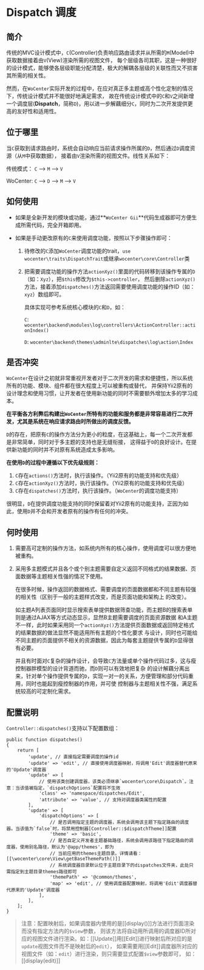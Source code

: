 # Dispatch 调度

## 简介

传统的MVC设计模式中，`C`(Controller)负责响应路由请求并从所需的`M`(Model)中获取数据接着由`V`(View)渲染所需的视图文件，
每个层级各司其职，这是一种很好的设计模式，能够使各层级职能分配清楚，极大的解耦各层级的关联性而又不损害其所需的相关性。

然而，在`WoCenter`实际开发的过程中，在应对真正多主题或高个性化定制的情况下，传统设计模式并不能很好地满足需求，
故在传统设计模式中的`C`和`V`之间新增一个调度层(**Dispatch**，简称`D`)，用以进一步解藕细分`C`，同时为二次开发提供更高的友好性和适用性。

## 位于哪里

当`C`获取到请求路由时，系统会自动响应当前请求操作所属的`D`，然后通过`D`调度资源（从`M`中获取数据），
接着由`V`渲染所需的视图文件。线性关系如下：

传统模式：
`C` --> `M` --> `V`

WoCenter:
`C` --> `D` --> `M` --> `V`

## 如何使用

- 如果是全新开发的模块或功能，通过**`WoCenter Gii`**代码生成器即可方便生成所需代码，完全开箱即用。

- 如果是手动更改原有的`C`来使用调度功能，按照以下步骤操作即可：
    1. 待修改的`C`添加`WoCenter`调度功能的trait，`use wocenter\traits\DispatchTrait`或继承`wocenter\core\Controller`类
    2. 把需要调度功能的操作方法`actionXyz()`里面的代码转移到该操作专属的`D`（如：`Xyz`），把`$this`修改为`$this->controller`，
    然后删除`actionXyz()`方法，接着添加`dispatches()`方法返回需要使用调度功能的操作ID（如：`xyz`）数组即可。

        具体实现可参考系统核心模块的`C`和`D`，如：

        `C`: `wocenter\backend\modules\log\controllers\ActionController::actionIndex()`

        `D`: `wocenter\backend\themes\adminlte\dispatches\log\action\Index`

## 是否冲突

`WoCenter`在设计之初就非常重视开发者对于二次开发的需求和便捷性，所以系统所有的功能、模块、组件都在很大程度上可以被重构或替代，
并保持Yii2原有的设计理念和使用习惯，让开发者在使用新功能的同时不需要额外增加太多的学习成本。

**在平衡各方利弊后构建出`WoCenter`所特有的功能和服务都是非常容易进行二次开发，尤其是系统在响应请求路由时所做出的调度反馈。**

`D`的存在，把原有`C`的操作方法分为更小的粒度，在这基础上，每一个二次开发都是非常简单，同时对于多主题的支持也是无缝衔接，
这得益于`D`的良好设计。在提供新功能的同时并不对原有系统造成太多影响。

**在使用`D`的过程中遵循以下优先级规则：**

1. `C`存在`actions()`方法时，执行该操作。（Yii2原有的功能支持和优先级）
2. `C`存在`actionXyz()`方法时，执行该操作。（Yii2原有的功能支持和优先级）
3. `C`存在`dispatches()`方法时，执行该操作。（`WoCenter`的调度功能支持）

很明显，`D`在提供调度功能支持的同时保留着对Yii2原有的功能支持，正因为如此，使用`D`并不会和开发者原有的操作有任何的冲突。

## 何时使用

1. 需要高可定制的操作方法，如系统内所有的核心操作，使用调度可以很方便地被重构。
2. 采用多主题模式并且各个或个别主题需要自定义返回不同格式的结果数据、页面数据等主题相关性强的情况下使用。

    在很多时候，操作返回的数据格式、需要调度的页面数据都和不同主题有较强的相关性（区别于一般的主题样式改变，而是页面功能和架构上
    的改变）。

    如主题A列表页面同时显示搜索表单提供数据筛查功能，而主题B的搜索表单则是通过AJAX等方式动态显示，显然B主题需要调度的页面资源数据
    和A主题不一样，此时如果采用同一个`actionXyz()`方法提供页面数据或返回特定格式的结果数据的做法显然不能适用所有主题的个性化要求
    与设计，同时也可能给不同主题的页面提供不相关的资源数据，因此为每套主题提供专属的`D`显得很有必要。

    并且有时面对`C`复杂的操作设计，会导致`C`方法量或单个操作代码过多，这与瘦控制器胖模型的设计背道而驰，而`D`则可以有效地把复杂
    的设计解藕分离出来，针对单个操作提供专属的`D`，实现一对一的关系，方便管理和部分代码重用，同时也能起到瘦控制器的作用，并可使
    控制器与主题相关性不强，满足系统较高的可定制化需求。

## 配置说明

`Controller::dispatches()`支持以下配置数组：

```
public function dispatches()
{
    return [
        'update', // 直接指定需要调度的操作id
        'update' => 'edit', // 直接使用调度器映射，将调用'Edit'调度器替代原来的'Update'调度器
        'update' => [
            // 使用该类创建调度器，该类必须继承`wocenter\core\Dispatch`。注意：当该值被指定，`dispatchOptions`配置将不生效
            'class' => 'namespace/dispatches/Edit',
            'attribute' => 'value', // 支持对调度器类属性的配置
        ],
        'update' => [
            'dispatchOptions' => [
                // 是否调用指定主题的调度器，系统会调用该主题下指定路由的调度器。当该值为`false`时，将禁用控制器[Controller::$dispatchTheme]]配置
                'theme' => 'basic',
                // 是否自定义开发者主题基础路径，系统会调用该路径下指定路由的调度器，使用别名路径，默认为'@app/themes'，即为
                // 当前应用的themes主题目录。详情请看：[[\wocenter\core\View\getBaseThemePath()]]
                // 系统调度器目录默认位于主题目录下的dispatches文件夹，此处只需指定到主题目录themes路径即可
                'themePath' => '@common/themes',
                'map' => 'edit', // 使用调度器配置映射，将调用'Edit'调度器替代原来的'Update'调度器
            ],
        ],
    ];
}
```

> 注意：配置映射后，如果调度器内使用的是[[display()]]方法进行页面渲染而没有指定方法内的`$view`参数，
则该方法将自动用所调用的调度器ID所对应的视图文件进行渲染。如：[[Update]]用[[Edit]]进行映射后所对应的是`update`视图文件而不是映射后的`edit`），
如果需要用[[Edit]]调度器所对应的视图文件（如：`edit`）进行渲染，则只需要显式配置`$view`参数即可，
如：[[display(edit)]]
